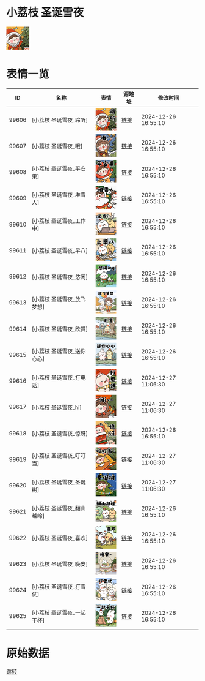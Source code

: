 # 小荔枝 圣诞雪夜

<img src="./cover.png" height="60" alt="cover" />

# 表情一览

|ID|名称|表情|源地址|修改时间|
|----|----|----|----|----|
|99606|[小荔枝 圣诞雪夜_聆听]|<img src="./pic/099606_%5B小荔枝 圣诞雪夜_聆听%5D.png" height="60" alt="聆听"/>|[链接](https://i0.hdslb.com/bfs/garb/3c5c4ff32ff2ec90c0880b51f94d6400e5eeb8d3.png)|2024-12-26 16:55:10|
|99607|[小荔枝 圣诞雪夜_哦]|<img src="./pic/099607_%5B小荔枝 圣诞雪夜_哦%5D.png" height="60" alt="哦"/>|[链接](https://i0.hdslb.com/bfs/garb/364b1f20afc2aa49f06440693c2468fd99975da3.png)|2024-12-26 16:55:10|
|99608|[小荔枝 圣诞雪夜_平安果]|<img src="./pic/099608_%5B小荔枝 圣诞雪夜_平安果%5D.png" height="60" alt="平安果"/>|[链接](https://i0.hdslb.com/bfs/garb/8c19db6ed741e9575f1b4b7eab9eee8dbf01e037.png)|2024-12-26 16:55:10|
|99609|[小荔枝 圣诞雪夜_堆雪人]|<img src="./pic/099609_%5B小荔枝 圣诞雪夜_堆雪人%5D.png" height="60" alt="堆雪人"/>|[链接](https://i0.hdslb.com/bfs/garb/449600f19dba89183c9d3cc8965f7c2e3941d1b4.png)|2024-12-26 16:55:10|
|99610|[小荔枝 圣诞雪夜_工作中]|<img src="./pic/099610_%5B小荔枝 圣诞雪夜_工作中%5D.png" height="60" alt="工作中"/>|[链接](https://i0.hdslb.com/bfs/garb/ce1ac66f0314a4d61a10edbb20f2e18d63479644.png)|2024-12-26 16:55:10|
|99611|[小荔枝 圣诞雪夜_早八]|<img src="./pic/099611_%5B小荔枝 圣诞雪夜_早八%5D.png" height="60" alt="早八"/>|[链接](https://i0.hdslb.com/bfs/garb/3414e44dabc8b0d198492481ee937c573d918fdd.png)|2024-12-26 16:55:10|
|99612|[小荔枝 圣诞雪夜_悠闲]|<img src="./pic/099612_%5B小荔枝 圣诞雪夜_悠闲%5D.png" height="60" alt="悠闲"/>|[链接](https://i0.hdslb.com/bfs/garb/21634f837d68c6e01de3a09cd9e5141ce771de24.png)|2024-12-26 16:55:10|
|99613|[小荔枝 圣诞雪夜_放飞梦想]|<img src="./pic/099613_%5B小荔枝 圣诞雪夜_放飞梦想%5D.png" height="60" alt="放飞梦想"/>|[链接](https://i0.hdslb.com/bfs/garb/3e81b526704dd519fc02f77949ae775ea0ea57cd.png)|2024-12-26 16:55:10|
|99614|[小荔枝 圣诞雪夜_欣赏]|<img src="./pic/099614_%5B小荔枝 圣诞雪夜_欣赏%5D.png" height="60" alt="欣赏"/>|[链接](https://i0.hdslb.com/bfs/garb/9602bae11ab17afce4f2d0e821a454389e685d17.png)|2024-12-26 16:55:10|
|99615|[小荔枝 圣诞雪夜_送你心心]|<img src="./pic/099615_%5B小荔枝 圣诞雪夜_送你心心%5D.png" height="60" alt="送你心心"/>|[链接](https://i0.hdslb.com/bfs/garb/5cc90541f638d6735edfdf2b7f115f8fc4310da5.png)|2024-12-26 16:55:10|
|99616|[小荔枝 圣诞雪夜_打电话]|<img src="./pic/099616_%5B小荔枝 圣诞雪夜_打电话%5D.png" height="60" alt="打电话"/>|[链接](https://i0.hdslb.com/bfs/garb/2da2029d35aaef52b0b308b267d653718a0bdafd.png)|2024-12-27 11:06:30|
|99617|[小荔枝 圣诞雪夜_hi]|<img src="./pic/099617_%5B小荔枝 圣诞雪夜_hi%5D.png" height="60" alt="hi"/>|[链接](https://i0.hdslb.com/bfs/garb/9029f2459b40134e45a061de4a57dea2da5ad26e.png)|2024-12-27 11:06:30|
|99618|[小荔枝 圣诞雪夜_惊讶]|<img src="./pic/099618_%5B小荔枝 圣诞雪夜_惊讶%5D.png" height="60" alt="惊讶"/>|[链接](https://i0.hdslb.com/bfs/garb/b82c0bb105c3ddfeb4c831e7ec4d64e0cf58aaef.png)|2024-12-26 16:55:10|
|99619|[小荔枝 圣诞雪夜_叮叮当]|<img src="./pic/099619_%5B小荔枝 圣诞雪夜_叮叮当%5D.png" height="60" alt="叮叮当"/>|[链接](https://i0.hdslb.com/bfs/garb/0ee4b8025c1edd69a2e9503d3d3ad2a4c976a6bb.png)|2024-12-27 11:06:30|
|99620|[小荔枝 圣诞雪夜_圣诞树]|<img src="./pic/099620_%5B小荔枝 圣诞雪夜_圣诞树%5D.png" height="60" alt="圣诞树"/>|[链接](https://i0.hdslb.com/bfs/garb/e20b4084c300ac0182c80c81e18c9ff5d084b082.png)|2024-12-27 11:06:30|
|99621|[小荔枝 圣诞雪夜_翻山越岭]|<img src="./pic/099621_%5B小荔枝 圣诞雪夜_翻山越岭%5D.png" height="60" alt="翻山越岭"/>|[链接](https://i0.hdslb.com/bfs/garb/7d15124c3411a1288c97f8df92c39bcfe6f3122f.png)|2024-12-26 16:55:10|
|99622|[小荔枝 圣诞雪夜_喜欢]|<img src="./pic/099622_%5B小荔枝 圣诞雪夜_喜欢%5D.png" height="60" alt="喜欢"/>|[链接](https://i0.hdslb.com/bfs/garb/5e4150f5381380848972de3dcfab5d3c93a1d110.png)|2024-12-26 16:55:10|
|99623|[小荔枝 圣诞雪夜_晚安]|<img src="./pic/099623_%5B小荔枝 圣诞雪夜_晚安%5D.png" height="60" alt="晚安"/>|[链接](https://i0.hdslb.com/bfs/garb/239805188fe2cf8713f46e895de5a733e23b20dc.png)|2024-12-26 16:55:10|
|99624|[小荔枝 圣诞雪夜_打雪仗]|<img src="./pic/099624_%5B小荔枝 圣诞雪夜_打雪仗%5D.png" height="60" alt="打雪仗"/>|[链接](https://i0.hdslb.com/bfs/garb/c3b1b6a174bc4d491b4c44a9bd02cf4e5e2d9c4d.png)|2024-12-26 16:55:10|
|99625|[小荔枝 圣诞雪夜_一起干杯]|<img src="./pic/099625_%5B小荔枝 圣诞雪夜_一起干杯%5D.png" height="60" alt="一起干杯"/>|[链接](https://i0.hdslb.com/bfs/garb/e0cf76ed69fe5c3c01b2aab49f408c734735845b.png)|2024-12-26 16:55:10|

# 原始数据

[跳转](./raw.json)

